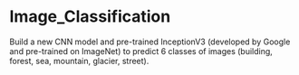 # Image_Classification

Build a new CNN model and pre-trained InceptionV3 (developed by Google and pre-trained on ImageNet) to predict 6 classes of images (building, forest, sea, mountain, glacier, street).
